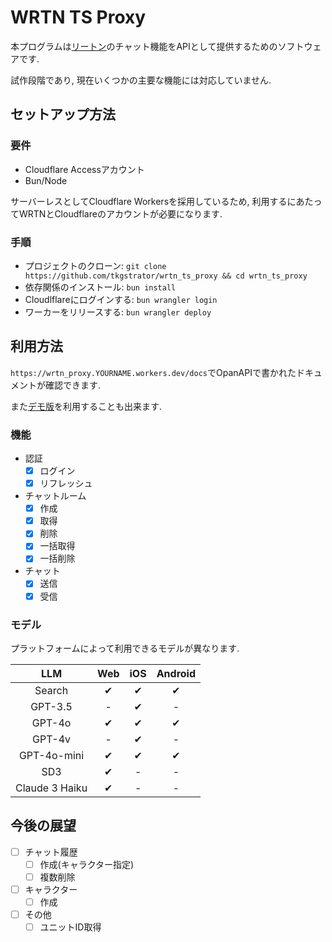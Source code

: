 # WRTN TS Proxy

本プログラムは[リートン](https://wrtn.jp/)のチャット機能をAPIとして提供するためのソフトウェアです.

試作段階であり, 現在いくつかの主要な機能には対応していません.

## セットアップ方法

### 要件

- Cloudflare Accessアカウント
- Bun/Node

サーバーレスとしてCloudflare Workersを採用しているため, 利用するにあたってWRTNとCloudflareのアカウントが必要になります.

### 手順

- プロジェクトのクローン: `git clone https://github.com/tkgstrator/wrtn_ts_proxy && cd wrtn_ts_proxy`
- 依存関係のインストール: `bun install`
- Cloudlflareにログインする: `bun wrangler login`
- ワーカーをリリースする: `bun wrangler deploy`

## 利用方法

`https://wrtn_proxy.YOURNAME.workers.dev/docs`でOpanAPIで書かれたドキュメントが確認できます.

また[デモ版](https://wrtn_proxy.lemonandchan.workers.dev/docs)を利用することも出来ます.

### 機能

- 認証
  - [x] ログイン
  - [x] リフレッシュ
- チャットルーム
  - [x] 作成
  - [x] 取得
  - [x] 削除
  - [x] 一括取得
  - [x] 一括削除
- チャット
  - [x] 送信
  - [x] 受信

### モデル

プラットフォームによって利用できるモデルが異なります.

| LLM            | Web | iOS | Android |
| :------------: | :-: | :-: | :-----: |
| Search         | ✔  | ✔  | ✔      |
| GPT-3.5        | -   | ✔  | -       |
| GPT-4o         | ✔  | ✔  | ✔      |
| GPT-4v         | -   | ✔  | -       |
| GPT-4o-mini    | ✔  | ✔  | ✔      |
| SD3            | ✔  | -   | -       |
| Claude 3 Haiku | ✔  | -   | -       |

## 今後の展望

- [ ] チャット履歴
  - [ ] 作成(キャラクター指定)
  - [ ] 複数削除
- [ ] キャラクター
  - [ ] 作成
- [ ] その他
  - [ ] ユニットID取得
